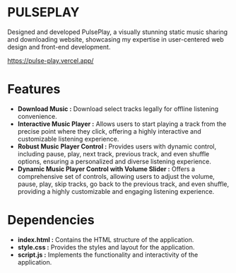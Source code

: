 # PULSEPLAY

Designed and developed PulsePlay, a visually stunning static music sharing and downloading website, showcasing my expertise in user-centered web design and front-end development.

https://pulse-play.vercel.app/

# Features

* **Download Music :**  Download select tracks legally for offline listening convenience.
* **Interactive Music Player :** Allows users to start playing a track from the precise point where they click, offering a highly interactive and customizable listening experience.
* **Robust Music Player Control :** Provides users with dynamic control, including pause, play, next track, previous track, and even shuffle options, ensuring a personalized and diverse listening experience.
* **Dynamic Music Player Control with Volume Slider :** Offers a comprehensive set of controls, allowing users to adjust the volume, pause, play, skip tracks, go back to the previous track, and even shuffle, providing a highly customizable and engaging listening experience.

# Dependencies

* **index.html :** Contains the HTML structure of the application.
* **style.css :** Provides the styles and layout for the application.
* **script.js :** Implements the functionality and interactivity of the application.
